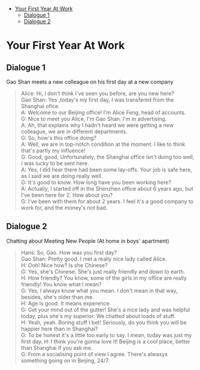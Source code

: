 - [Your First Year At Work](#your-first-year-at-work)
  - [Dialogue 1](#dialogue-1)
  - [Dialogue 2](#dialogue-2)

# Your First Year At Work

## Dialogue 1
Gao Shan meets a new colleague on his first day at a new company  
> Alice: Hi, I don't think I've seen you before, are you new here?  
> Gao Shan: Yes ,today's my first day, I was transfered from the Shanghai ofice.  
> A: Welcome to our Beijing office! I'm Alice Feng, head of accounts.  
> G: Nice to meet you Alice, I'm Gao Shan. I'm in advertising.  
> A: Ah, that explains why I hadn't heard we were getting a new colleague, we are in different departments.  
> G: So, how's this office doing?  
> A: Well, we are in top-notch condition at the moment. I like to think that's partly my influence!  
> G: Good, good, Unfortunately,  the Shanghai office isn't doing too well, I was lucky to be sent here.  
> A: Yes, I did hear there had been some lay-offs. Your job is safe here, as I said we are doing really well.  
> G: It's good to know. How long have you been working here?  
> A: Actually, I started off in the Shenzhen office about 6 years ago, but I've been here for 2. How about you?  
> G: I've been with them for about 2 years. I feel it's a good company to work for, and the money's not bad.  

## Dialogue 2
Chatting about Meeting New People (At home in boys' apartment)  
> Hans: So, Gao. How was you first day?  
> Gao Shan: Pretty good. I met a really nice lady called Alice.  
> H: Ooh! Nice how? Is she Chinese?  
> G: Yes, she's Chinese. She's just really friendly and down to earth.  
> H: How friendly? You know, some of the girls in my office are really friendly! You know what I mean?  
> G: Yes, I always know what you mean. I don't mean in that way, besides, she's older than me.  
> H: Age is good. It means experence.  
> G: Get your mind out of the gutter! She's a nice lady and was helpful today, plus she's my superior. We chatted about loads of stuff.  
> H: Yeah, yeah. Boring stuff I bet! Seriously, do you think you will be happier here than in Shanghai?  
> G: To be honest it's a little too early to say. I mean, today was just my first day.
> H: I think you're gonna love it! Beijing is a cool place, better than Shanghai if you ask me.  
> G: From a socialising point of view I agree. There's alwasys something going on in Beijing, 24/7.